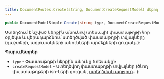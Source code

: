 ```yaml
---
title: DocumentRoutes.Create(string, DocumentCreateRequestModel) մեթոդ
---
```


```c#
public DocumentModelSimple Create(string type, DocumentCreateRequestModel createRequestModel)
```

Ստեղծում է նշված ներքին անունով (տեսակի) փաստաթղթի նոր օբյեկտ և վերադարձնում ստեղծված փաստաթղթի տվյալները (դաշտերի, աղյուսակների անունների  արժեքների ցուցակ..)։

**Պարամետրեր**

* `type` - Փաստաթղթի ներքին անունը (տեսակը)։
* `createRequestModel` - Ստեղծվող փաստաթղթի տվյալներ (ծնող փաստաթղթերի isn-ների ցուցակ, [ստեղծման աղբյուր](../../../server_api/types/DocumentOrigin.md)...):
